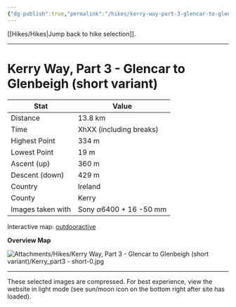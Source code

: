 ```yaml
---
{"dg-publish":true,"permalink":"/hikes/kerry-way-part-3-glencar-to-glenbeigh-short-variant/","hide":"true","updated":"2025-06-16T14:13:00.000+02:00"}
---
```


[[Hikes/Hikes\|Jump back to hike selection]].

---
# Kerry Way, Part 3 - Glencar to Glenbeigh (short variant)
 
| Stat              | Value                                |
| ----------------- | ------------------------------------ |
| Distance          | 13.8 km                              |
| Time              | XhXX (including breaks)              |
| Highest Point     | 334 m                                |
| Lowest Point      | 19 m                                 |
| Ascent (up)       | 360 m                                |
| Descent (down)    | 429 m                                |
| Country           | Ireland                              |
| County            | Kerry                                |
| Images taken with | Sony $\alpha\text{6400}$ + 16 -50 mm |

Interactive map: [outdooractive](https://www.outdooractive.com/en/route/hiking-trail/southwest-ireland/kerry-way-part-3-glencar-glenbeigh-short-variation-/318373710/?share=%7E3ixcvjfg%244osshygr)

**Overview Map**

![Attachments/Hikes/Kerry Way, Part 3 - Glencar to Glenbeigh (short variant)/Kerry_part3 - short-0.jpg](/img/user/Attachments/Hikes/Kerry%20Way,%20Part%203%20-%20Glencar%20to%20Glenbeigh%20(short%20variant)/Kerry_part3%20-%20short-0.jpg)

---
These selected images are compressed. For best experience, view the website in light mode (see sun/moon icon on the bottom right after site has loaded).
